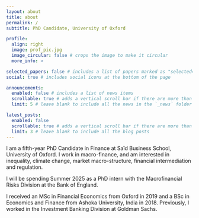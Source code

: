 ```yaml
---
layout: about
title: about
permalink: /
subtitle: PhD Candidate, University of Oxford

profile:
  align: right
  image: prof_pic.jpg
  image_circular: false # crops the image to make it circular
  more_info: >

selected_papers: false # includes a list of papers marked as "selected={true}"
social: true # includes social icons at the bottom of the page

announcements:
  enabled: false # includes a list of news items
  scrollable: true # adds a vertical scroll bar if there are more than 3 news items
  limit: 5 # leave blank to include all the news in the `_news` folder

latest_posts:
  enabled: false
  scrollable: true # adds a vertical scroll bar if there are more than 3 new posts items
  limit: 3 # leave blank to include all the blog posts
---
```


I am a fifth-year PhD Candidate in Finance at Saïd Business School, University of Oxford. I work in macro-finance, and am interested in inequality, climate change, market macro-structure, financial intermediation and regulation.

I will be spending Summer 2025 as a PhD intern with the Macrofinancial Risks Division at the Bank of England. 

I received an MSc in Financial Economics from Oxford in 2019 and a BSc in Economics and Finance from Ashoka University, India in 2018. Previously, I worked in the Investment Banking Division at Goldman Sachs. 
